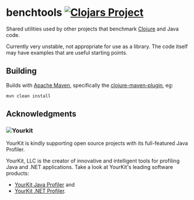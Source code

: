 # benchtools [![Clojars Project](https://img.shields.io/clojars/v/palisades-lakes/benchtools.svg)](https://clojars.org/palisades-lakes/benchtools)


Shared utilities used by other projects that benchmark
[Clojure](https://clojure.org/) and Java code.

Currently very unstable, not appropriate for use as a library.
The code itself may have examples that are useful starting 
points.


## Building

Builds with [Apache Maven](https://maven.apache.org/), 
specifically the 
[clojure-maven-plugin](https://github.com/talios/clojure-maven-plugin),
eg:

```Maven
mvn clean install
```


## Acknowledgments

### ![Yourkit](https://www.yourkit.com/images/yklogo.png)

YourKit is kindly supporting open source projects with its full-featured Java
Profiler.

YourKit, LLC is the creator of innovative and intelligent tools for profiling
Java and .NET applications. Take a look at YourKit's leading software products:

* <a href="http://www.yourkit.com/java/profiler/index.jsp">YourKit Java Profiler</a> and
* <a href="http://www.yourkit.com/.net/profiler/index.jsp">YourKit .NET Profiler</a>.
